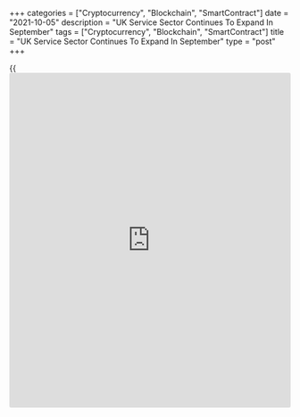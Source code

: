 +++
categories = ["Cryptocurrency", "Blockchain", "SmartContract"]
date = "2021-10-05"
description = "UK Service Sector Continues To Expand In September"
tags = ["Cryptocurrency", "Blockchain", "SmartContract"]
title = "UK Service Sector Continues To Expand In September"
type = "post"
+++

{{<iframe id="large-banner" src="https://www.bounty.group/#slide=19.0" width="100%" height="600" scrolling="no" style="border: 0px solid rgb(216, 221, 230); border-radius: 3px;">}}

The UK service sector continued to expand in September but severe supply
constraints lifted inflationary pressures, final survey data from IHS
Markit showed on Tuesday.

The Chartered Institute of Procurement & Supply final services
Purchasing Managers' Index registered 55.4 in September, up slightly
from August's six-month low of 55.0 and the flash 54.6.

New order growth weakened for the fourth month in a row. Staff
shortages, supply issues and the end of the stamp duty holiday were
among the most commonly cited reasons for softer demand.

The survey showed that a lack of candidates to fill vacancies and
persistently high numbers of departing staff acted as a considerable
brake on employment growth.

Supply chain difficulties resulted in another round of steep input price
inflation at service sector companies in September. Data showed that
output charge inflation was the steepest since the survey began in July
1996.

"As prices charged rose at their fastest rate since 1996, it seems the
floodgates are open for higher inflation to wash through the UK
[economy][1] and firms fear the growth this month may be eroded further
by higher costs and shortages as we move towards the festive period,"
Duncan Brock, Group Director at the CIPS, said.

Business optimism eased slightly since August. However, the majority of
panel members expect a rise in output during the year ahead.

The survey showed that the slower manufacturing production growth was a
key factor holding back the UK economy in September.

The composite output index posted 54.9 in September, up fractionally
from 54.8 in August. The reading was also above the flash level of 54.1.

For comments and feedback [contact](https://www.playgroundfx.com/contact/): editorial@rtt[news](https://www.letsplayfx.com/blog/forex-news-website/).com

[Economic News][1]

 **What parts of the world are seeing the best (and worst) economic
performances lately? Click[here][2] to check out our [Econ Scorecard][2]
and find out! See up-to-the-moment [ranking](https://www.playgroundfx.com/blog/crypto-exchange-ranking/)s for the best and worst
performers in [GDP][3], [unemployment rate][4], [inflation][5] and much
more.**

   1. www.rtt[news](https://www.letsplayfx.com/blog/forex-news-website/).com/Content/EconomicNews.aspx
   2. www.rtt[news](https://www.letsplayfx.com/blog/forex-news-website/).com/economic-scorecard/world-rank/retail-sales/highest-performance.aspx
   3. www.rtt[news](https://www.letsplayfx.com/blog/forex-news-website/).com/economic-scorecard/world-rank/GDP/highest-performance.aspx
   4. www.rtt[news](https://www.letsplayfx.com/blog/forex-news-website/).com/economic-scorecard/world-rank/unemployment-rate/lowest-performance.aspx
   5. www.rtt[news](https://www.letsplayfx.com/blog/forex-news-website/).com/economic-scorecard/world-rank/CPI/highest-performance.aspx
